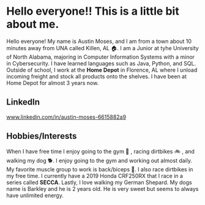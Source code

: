 # Hello everyone!! This is a little bit about me. 
Hello everyone! My name is Austin Moses, and I am from a town about 10 minutes away from UNA called Killen, AL :house:. I am a Junior at tyhe University of North Alabama, majoring in Computer Information Systems with a minor in Cybersecurity. I have learned languages such as Java, Python, and SQL. Outside of school, I work at the **Home Depot** in Florence, AL where I unload incoming freight and stock all products onto the shelves. I have been at Home Depot for almost 3 years now.
## LinkedIn 
www.linkedin.com/in/austin-moses-6615882a9 
## Hobbies/Interests
When I have free time I enjoy going to the gym :boxing_glove: , racing dirtbikes :bike: , and walking my dog :dog2:. I enjoy going to the gym and working out almost daily. My favorite muscle group to work is back/biceps :muscle:. I also race dirtbikes in my free time. I currently have a 2019 Honda CRF250RX that I race in a series called **SECCA**. Lastly, I love walking my German Shepard. My dogs name is Barkley and he is 2 years old. He is very sweet but seems to always have unlimited energy.
